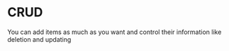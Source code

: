 # CRUD
You can add items as much as you want and control their information like deletion and updating
